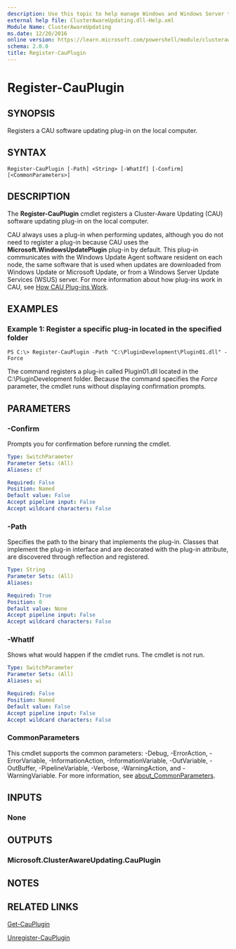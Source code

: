 ```yaml
---
description: Use this topic to help manage Windows and Windows Server technologies with Windows PowerShell.
external help file: ClusterAwareUpdating.dll-Help.xml
Module Name: ClusterAwareUpdating
ms.date: 12/20/2016
online version: https://learn.microsoft.com/powershell/module/clusterawareupdating/register-cauplugin?view=windowsserver2016-ps&wt.mc_id=ps-gethelp
schema: 2.0.0
title: Register-CauPlugin
---
```


# Register-CauPlugin

## SYNOPSIS
Registers a CAU software updating plug-in on the local computer.

## SYNTAX

```
Register-CauPlugin [-Path] <String> [-WhatIf] [-Confirm] [<CommonParameters>]
```

## DESCRIPTION
The **Register-CauPlugin** cmdlet registers a Cluster-Aware Updating (CAU) software updating plug-in on the local computer.

CAU always uses a plug-in when performing updates, although you do not need to register a plug-in because CAU uses the **Microsoft.WindowsUpdatePlugin** plug-in by default.
This plug-in communicates with the Windows Update Agent software resident on each node, the same software that is used when updates are downloaded from Windows Update or Microsoft Update, or from a Windows Server Update Services (WSUS) server.
For more information about how plug-ins work in CAU, see [How CAU Plug-ins Work](https://go.microsoft.com/fwlink/p/?LinkId=235333).

## EXAMPLES

### Example 1: Register a specific plug-in located in the specified folder
```
PS C:\> Register-CauPlugin -Path "C:\PluginDevelopment\Plugin01.dll" -Force
```

The command registers a plug-in called Plugin01.dll located in the C:\PluginDevelopment folder.
Because the command specifies the *Force* parameter, the cmdlet runs without displaying confirmation prompts.

## PARAMETERS

### -Confirm
Prompts you for confirmation before running the cmdlet.

```yaml
Type: SwitchParameter
Parameter Sets: (All)
Aliases: cf

Required: False
Position: Named
Default value: False
Accept pipeline input: False
Accept wildcard characters: False
```

### -Path
Specifies the path to the binary that implements the plug-in.
Classes that implement the plug-in interface and are decorated with the plug-in attribute, are discovered through reflection and registered.

```yaml
Type: String
Parameter Sets: (All)
Aliases: 

Required: True
Position: 0
Default value: None
Accept pipeline input: False
Accept wildcard characters: False
```

### -WhatIf
Shows what would happen if the cmdlet runs.
The cmdlet is not run.

```yaml
Type: SwitchParameter
Parameter Sets: (All)
Aliases: wi

Required: False
Position: Named
Default value: False
Accept pipeline input: False
Accept wildcard characters: False
```

### CommonParameters
This cmdlet supports the common parameters: -Debug, -ErrorAction, -ErrorVariable, -InformationAction, -InformationVariable, -OutVariable, -OutBuffer, -PipelineVariable, -Verbose, -WarningAction, and -WarningVariable. For more information, see [about_CommonParameters](https://go.microsoft.com/fwlink/?LinkID=113216).

## INPUTS

### None

## OUTPUTS

### Microsoft.ClusterAwareUpdating.CauPlugin

## NOTES

## RELATED LINKS

[Get-CauPlugin](./Get-CauPlugin.md)

[Unregister-CauPlugin](./Unregister-CauPlugin.md)

